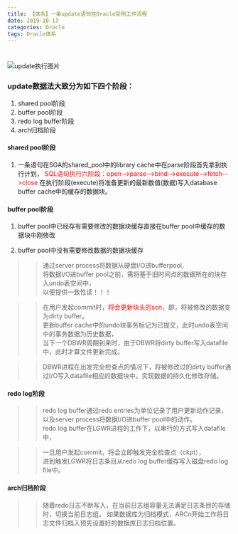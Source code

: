 ```yaml
---
title: 【体系】一条update语句在Oracle实例工作流程
date: 2019-10-13  
categories: Oracle
tags: Oracle体系
---
```

# 



![update执行图片](update.jpg)


### update数据法大致分为如下四个阶段：  
1. shared pool阶段 
2. buffer pool阶段
3. redo log buffer阶段
4. arch归档阶段

#### shared pool阶段
1. 一条语句在SGA的shared_pool中的library cache中在parse阶段首先拿到执行计划， 
<font color="red">SQL语句执行六阶段：open-->parse-->bind-->execute-->fetch-->close</font>
在执行阶段(execute)将准备更新的最新数值(数据)写入database buffer cache中的缓存的数据块。

#### buffer pool阶段  
 1. buffer pool中已经存有需要修改的数据块缓存直接在buffer pool中缓存的数据块中刚修改
 
 2. buffer pool中没有需要修改数据的数据块缓存  
> 

> > 通过server process将数据从硬盘I/O进bufferpool,  
 将数据I/O进buffer pool之前，需将基于旧时间点的数据所在的块存入undo表空间中，  
以便提供一致性读！！！ 

> > 在用户发起commit时，<font color="red">将会更新块头的scn</font>，即，将被修改的数据变为dirty buffer。  
更新buffer cache中的undo块事务标记为已提交，此时undo表空间中的事务数据为历史数据，  
当下一个DBWR周期到来时，由于DBWR将dirty buffer写入datafile中，此时才算文件更新完成。

> > DBWR进程在出发完全检查点的情况下，将被修改过的dirty buffer通过I/O写入datafile相应的数据块中。实现数据的持久化修改存储。

#### redo log阶段  

> > redo log buffer通过redo entries为单位记录了用户更新动作记录，  
以及server process将数据I/O进buffer pool中的动作。  
redo log buffer在LGWR进程的工作下，以串行的方式写入datafile中，  

> >一旦用户发起commit，将会立即触发完全检查点（ckpt），  
进到触发LGWR将日志条目从redo log buffer缓存写入磁盘redo log file中。

#### arch归档阶段   
 
> > 随着redo日志不断写入，在当前日志组容量无法满足日志条目的存储时，切换当前日志组。
如果数据库为归档模式，ARCn开始工作将日志文件归档入预先设置好的数据库日志归档位置。  
